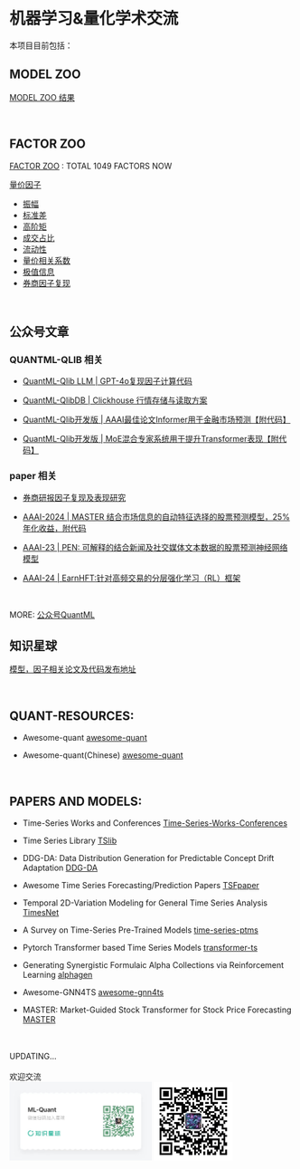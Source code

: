 # 机器学习&量化学术交流


本项目目前包括：


## **MODEL ZOO**

[MODEL ZOO 结果](https://github.com/chaosquant2022/ML-Quant/tree/main/model_zoo)

<BR>

## **FACTOR ZOO**


[FACTOR  ZOO](https://github.com/chaosquant2022/ML-Quant/tree/main/factor_zoo)
: TOTAL 1049 FACTORS NOW 

[量价因子](https://github.com/chaosquant2022/ML-Quant/tree/main/factor_zoo/runs.md)

- [振幅](https://github.com/chaosquant2022/ML-Quant/tree/main/factor_zoo/runs_amplitude.md)
- [标准差](https://github.com/chaosquant2022/ML-Quant/tree/main/factor_zoo/runs_std.md)
- [高阶矩](https://github.com/chaosquant2022/ML-Quant/tree/main/factor_zoo/runs_higher_moment.md)
- [成交占比](https://github.com/chaosquant2022/ML-Quant/tree/main/factor_zoo/runs_turnover.md)
- [流动性](https://github.com/chaosquant2022/ML-Quant/tree/main/factor_zoo/runs_liquidity.md)
- [量价相关系数](https://github.com/chaosquant2022/ML-Quant/tree/main/factor_zoo/runs_corr.md)
- [极值信息](https://github.com/chaosquant2022/ML-Quant/tree/main/factor_zoo/runs_idx.md)
- [券商因子复现](https://github.com/chaosquant2022/ML-Quant/tree/main/factor_zoo/券商因子IC.md)

<BR>

## 公众号文章 ##

### QUANTML-QLIB 相关 ### 

- [QuantML-Qlib LLM | GPT-4o复现因子计算代码](http://mp.weixin.qq.com/s?__biz=Mzg2MzAwNzM0NQ==&mid=2247484355&idx=1&sn=0e2e068277314d93d0373ad5e1b0da82&chksm=ce7e64ddf909edcb0f2894f353b26825800a7862dfb6a53b692b212ae5e93e43c0d7b1ee71cf#rd) 

- [QuantML-QlibDB | Clickhouse 行情存储与读取方案](http://mp.weixin.qq.com/s?__biz=Mzg2MzAwNzM0NQ==&mid=2247484391&idx=1&sn=b56d54740da5d77bef608d787033e321&chksm=ce7e64f9f909edef46da039efbeaf07b636ef08477a3f4ba2b49dea329d2c29b71635a809aca#rd) 

- [QuantML-Qlib开发版 | AAAI最佳论文Informer用于金融市场预测【附代码】](http://mp.weixin.qq.com/s?__biz=Mzg2MzAwNzM0NQ==&mid=2247484065&idx=1&sn=d666c3cd759ceffbdb304c1097a4ebb8&chksm=ce7e65bff909eca9a4fedaef3b9edabf3d4d65c11f38d6edc80e973a9cc6d4c9944944666071#rd) 

- [QuantML-Qlib开发版 | MoE混合专家系统用于提升Transformer表现【附代码】](http://mp.weixin.qq.com/s?__biz=Mzg2MzAwNzM0NQ==&mid=2247484124&idx=1&sn=735f6f9488e202679ad96b3d19329673&chksm=ce7e65c2f909ecd438e908babf20726acc73162f9a5198c445f5bf3b1bc8ed6ed16474cbecfd#rd)

### paper 相关 ### 

- [券商研报因子复现及表现研究](http://mp.weixin.qq.com/s?__biz=Mzg2MzAwNzM0NQ==&mid=2247484329&idx=1&sn=24f18ad20fc0a44ba09a19d43becf651&chksm=ce7e64b7f909eda171118d001451a569509a67bb2d486f5affdaa2824dab5b824ee4bd7b3052#rd) 

- [AAAI-2024 | MASTER 结合市场信息的自动特征选择的股票预测模型，25%年化收益，附代码](http://mp.weixin.qq.com/s?__biz=Mzg2MzAwNzM0NQ==&mid=2247483818&idx=1&sn=8f17951f57c801a612c7d47f3e1c3a77&chksm=ce7e66b4f909efa2a462cb0640427342a98fe733beeb3e275b1625b9e6f72dcd29a5adb196f6#rd) 

- [AAAI-23 | PEN: 可解释的结合新闻及社交媒体文本数据的股票预测神经网络模型](http://mp.weixin.qq.com/s?__biz=Mzg2MzAwNzM0NQ==&mid=2247483925&idx=1&sn=711b4a193f231442ead1a7709fc9b29a&chksm=ce7e650bf909ec1dc65070e866ee1d6c0127291efb093bb982ae5652aa8232155b2a757ca5d7#rd) 

- [AAAI-24 | EarnHFT:针对高频交易的分层强化学习（RL）框架](http://mp.weixin.qq.com/s?__biz=Mzg2MzAwNzM0NQ==&mid=2247483884&idx=1&sn=b6cde76f0cecd07f19179fce94b67922&chksm=ce7e66f2f909efe4a8e9dcae71358111132135ba8f36bbe40faa5e0a2f42c2291f6ebbe9e4c6#rd) 

<BR>

MORE:  [公众号QuantML](https://github.com/chaosquant2022/ML-Quant/tree/main/papers/公众号文章.md)

## 知识星球 ## 

[模型，因子相关论文及代码发布地址](https://t.zsxq.com/179npRquk)

<BR>


## **QUANT-RESOURCES**:

- Awesome-quant [awesome-quant](https://github.com/wilsonfreitas/awesome-quant)

- Awesome-quant(Chinese) [awesome-quant](https://github.com/thuquant/awesome-quant)<br>

<BR>



## **PAPERS AND MODELS**:

- Time-Series Works and Conferences [Time-Series-Works-Conferences
](https://github.com/lixus7/Time-Series-Works-Conferences)

- Time Series Library [TSlib](https://github.com/thuml/Time-Series-Library/tree/main)

- DDG-DA: Data Distribution Generation for Predictable Concept Drift Adaptation [DDG-DA](https://arxiv.org/abs/2201.04038)

- Awesome Time Series Forecasting/Prediction Papers [TSFpaper](https://github.com/ddz16/TSFpaper/tree/a4e106b9579d49ba55370e70935e9acff467120a) 

- Temporal 2D-Variation Modeling for General Time Series Analysis [TimesNet](extension://oikmahiipjniocckomdccmplodldodja/pdf-viewer/web/viewer.html?file=https%3A%2F%2Fopenreview.net%2Fpdf%3Fid%3Dju_Uqw384Oq)

- A Survey on Time-Series Pre-Trained Models [time-series-ptms](https://github.com/qianlima-lab/time-series-ptms)

- Pytorch Transformer based Time Series Models [transformer-ts](https://github.com/kashif/pytorch-transformer-ts)

- Generating Synergistic Formulaic Alpha Collections via Reinforcement Learning [alphagen](https://github.com/RL-MLDM/alphagen)

- Awesome-GNN4TS [awesome-gnn4ts](https://github.com/KimMeen/Awesome-GNN4TS)

- MASTER: Market-Guided Stock Transformer for Stock Price Forecasting [MASTER](https://github.com/SJTU-Quant/MASTER)

<BR>




<br>
UPDATING...<br>
<br>
欢迎交流

<br>
<div align="left">
	<img src="ML-Quant.jpg" width="50%" >
	<img src="GZH.jpg" width="27.5%" >
 	<!-- <img src="wechat.jpg" width="20.83%"> -->
	<!-- <img src="ML-Quant.jpg" width="25%"> -->
</div>

